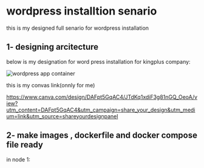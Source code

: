 
# wordpress installtion senario


this is my designed full senario for wordpress installation


## 1- designing arcitecture

below is my designation for word press installation for kingplus company:


![wordpress app container](https://github.com/zizitizi/my-devops-Roadmap/assets/123273835/d52066a5-c0e4-4230-ab51-96c3d0a8d176)



this is my convas link(onnly for me)

https://www.canva.com/design/DAFpt5GqAC4/JTdKq1xdiF3g81nGQ_OeoA/view?utm_content=DAFpt5GqAC4&utm_campaign=share_your_design&utm_medium=link&utm_source=shareyourdesignpanel

## 2- make images , dockerfile and docker compose file ready

in node 1:








